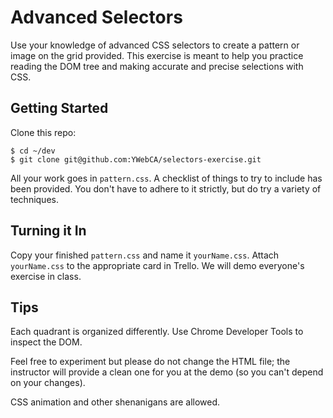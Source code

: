 # Advanced Selectors

Use your knowledge of advanced CSS selectors to create a pattern or image on the
grid provided. This exercise is meant to help you practice reading the DOM tree
and making accurate and precise selections with CSS.

## Getting Started

Clone this repo:

    $ cd ~/dev
    $ git clone git@github.com:YWebCA/selectors-exercise.git

All your work goes in `pattern.css`. A checklist of things to try to include has
been provided. You don't have to adhere to it strictly, but do try a variety
of techniques.

## Turning it In

Copy your finished `pattern.css` and name it `yourName.css`. Attach
`yourName.css` to the appropriate card in Trello. We will demo everyone's
exercise in class.

## Tips

Each quadrant is organized differently. Use Chrome Developer Tools to inspect
the DOM.

Feel free to experiment but please do not change the HTML file; the
instructor will provide a clean one for you at the demo (so you can't depend on
your changes).

CSS animation and other shenanigans are allowed.
